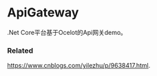 # ApiGateway
.Net Core平台基于Ocelot的Api网关demo。

### Related
https://www.cnblogs.com/yilezhu/p/9638417.html.
